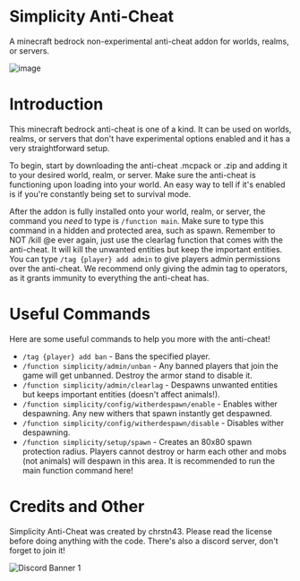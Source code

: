 # Simplicity Anti-Cheat
A minecraft bedrock non-experimental anti-cheat addon for worlds, realms, or servers.

![image](https://user-images.githubusercontent.com/95001376/233902821-6031d785-e1ce-4da2-8616-32695d85a1af.png)

# Introduction
This minecraft bedrock anti-cheat is one of a kind. It can be used on worlds, realms, or servers that don't have experimental options enabled and it has a very straightforward setup. 

To begin, start by downloading the anti-cheat .mcpack or .zip and adding it to your desired world, realm, or server. Make sure the anti-cheat is functioning upon loading into your world. An easy way to tell if it's enabled is if you're constantly being set to survival mode.

After the addon is fully installed onto your world, realm, or server, the command you *need* to type is `/function main`. Make sure to type this command in a hidden and protected area, such as spawn. Remember to NOT /kill @e ever again, just use the clearlag function that comes with the anti-cheat. It will kill the unwanted entities but keep the important entities. You can type `/tag {player} add admin` to give players admin permissions over the anti-cheat. We recommend only giving the admin tag to operators, as it grants immunity to everything the anti-cheat has.

# Useful Commands
Here are some useful commands to help you more with the anti-cheat!

- `/tag {player} add ban` - Bans the specified player.
- `/function simplicity/admin/unban` - Any banned players that join the game will get unbanned. Destroy the armor stand to disable it.
- `/function simplicity/admin/clearlag` - Despawns unwanted entities but keeps important entities (doesn't affect animals!).
- `/function simplicity/config/witherdespawn/enable` - Enables wither despawning. Any new withers that spawn instantly get despawned.
- `/function simplicity/config/witherdespawn/disable` - Disables wither despawning.
- `/function simplicity/setup/spawn` - Creates an 80x80 spawn protection radius. Players cannot destroy or harm each other and mobs (not animals) will despawn in this area. It is recommended to run the main function command here!

# Credits and Other
Simplicity Anti-Cheat was created by chrstn43. Please read the license before doing anything with the code. There's also a discord server, don't forget to join it!

<img src="https://discordapp.com/api/guilds/1094014037077020695/widget.png?style=banner1" alt="Discord Banner 1"/>
